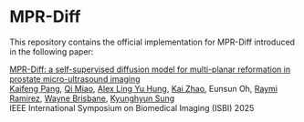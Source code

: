 # MPR-Diff
This repository contains the official implementation for MPR-Diff introduced in the following paper:

[MPR-Diff: a self-supervised diffusion model for multi-planar  reformation in prostate micro-ultrasound imaging](https://ieeexplore.ieee.org/stamp/stamp.jsp?arnumber=10981012)
<br>
[Kaifeng Pang](https://kfpang.com), [Qi Miao](https://mrrl.ucla.edu/pages/Qi_Miao), [Alex Ling Yu Hung](https://web.cs.ucla.edu/~alexhung/), [Kai Zhao](https://kaizhao.net/), Eunsun Oh, [Raymi Ramirez](https://mrrl.ucla.edu/pages/Raymi_Ramirez), [Wayne Brisbane](https://www.uclahealth.org/providers/wayne-brisbane), [Kyunghyun Sung](http://kyungs.bol.ucla.edu/Site/Home.html)
<br>
IEEE International Symposium on Biomedical Imaging (ISBI) 2025
